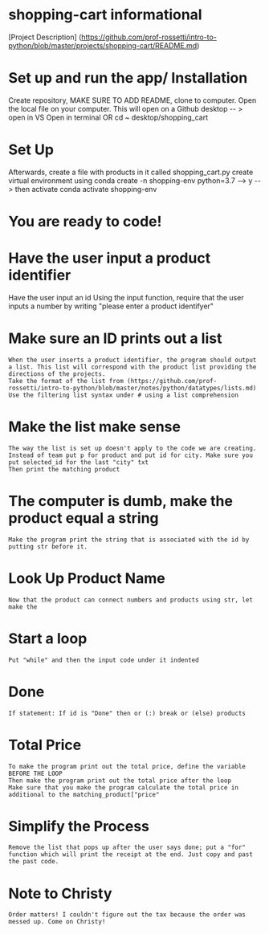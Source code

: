 # shopping-cart informational

[Project Description]
    (https://github.com/prof-rossetti/intro-to-python/blob/master/projects/shopping-cart/README.md)
# Set up and run the app/ Installation
Create repository, MAKE SURE TO ADD README, clone to computer. 
Open the local file on your computer.
This will open on a Github desktop -- > open in VS
Open in terminal OR cd ~ desktop/shopping_cart
# Set Up
Afterwards, create a file with products in it called shopping_cart.py
create virtual environment using conda create -n shopping-env python=3.7
--> y 
-->  then activate conda activate shopping-env

# You are ready to code! 

# Have the user input a product identifier
Have the user input an id
Using the input function, require that the user inputs a number by writing "please enter a product identifyer"
# Make sure an ID prints out a list
    When the user inserts a product identifier, the program should output a list. This list will correspond with the product list providing the directions of the projects. 
    Take the format of the list from (https://github.com/prof-rossetti/intro-to-python/blob/master/notes/python/datatypes/lists.md)
    Use the filtering list syntax under # using a list comprehension

# Make the list make sense
    The way the list is set up doesn't apply to the code we are creating. Instead of team put p for product and put id for city. Make sure you put selected_id for the last "city" txt 
    Then print the matching product

# The computer is dumb, make the product equal a string
    Make the program print the string that is associated with the id by putting str before it.

# Look Up Product Name  
    Now that the product can connect numbers and products using str, let make the 

# Start a loop
    Put "while" and then the input code under it indented

# Done
    If statement: If id is "Done" then or (:) break or (else) products

# Total Price
    To make the program print out the total price, define the variable BEFORE THE LOOP
    Then make the program print out the total price after the loop
    Make sure that you make the program calculate the total price in additional to the matching_product["price"
    
# Simplify the Process
    Remove the list that pops up after the user says done; put a "for" function which will print the receipt at the end. Just copy and past the past code.

# Note to Christy
    Order matters! I couldn't figure out the tax because the order was messed up. Come on Christy!